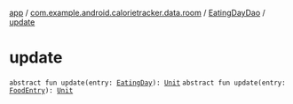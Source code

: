 [app](../../index.md) / [com.example.android.calorietracker.data.room](../index.md) / [EatingDayDao](index.md) / [update](./update.md)

# update

`abstract fun update(entry: `[`EatingDay`](../../com.example.android.calorietracker.data.models/-eating-day/index.md)`): `[`Unit`](https://kotlinlang.org/api/latest/jvm/stdlib/kotlin/-unit/index.html)
`abstract fun update(entry: `[`FoodEntry`](../../com.example.android.calorietracker.data.models/-food-entry/index.md)`): `[`Unit`](https://kotlinlang.org/api/latest/jvm/stdlib/kotlin/-unit/index.html)